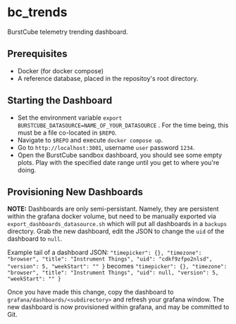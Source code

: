 # bc_trends
BurstCube telemetry trending dashboard. 

## Prerequisites
- Docker (for docker compose)
- A reference database, placed in the repositoy's root directory.

## Starting the Dashboard
- Set the environment variable `export BURSTCUBE_DATASOURCE=NAME_OF_YOUR_DATASOURCE` . For the time being, this must be a file co-located in `$REPO`. 
- Navigate to `$REPO` and execute `docker compose up`. 
- Go to `http://localhost:3001`, username `user` password `1234`.
- Open the BurstCube sandbox dashboard, you should see some empty plots. Play with the specified date range until you get to where you're doing.

## Provisioning New Dashboards

**NOTE:** Dashboards are only semi-persistant. 
Namely, they are persistent within the grafana docker volume, but need to be manually exported via `export_dashboards_datasource.sh` which will put all dashboards in a `backups` directory. 
Grab the new dashboard, edit the JSON to change the `uid` of the dashboard to `null`. 

Example tail of a dashboard JSON:
``
  "timepicker": {},
  "timezone": "browser",
  "title": "Instrument Things",
  "uid": "cdkf9zfpo2nlsd",
  "version": 5,
  "weekStart": ""
}
``
becomes
``
  "timepicker": {},
  "timezone": "browser",
  "title": "Instrument Things",
  "uid": null,
  "version": 5,
  "weekStart": ""
}
``

Once you have made this change, copy the dashboard to `grafana/dashboards/<subdirectory>` and refresh your grafana window. 
The new dashboard is now provisioned within grafana, and may be committed to Git. 


